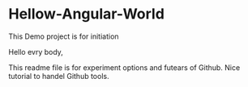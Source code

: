 # Hellow-Angular-World
This Demo project is for initiation

Hello evry body,

This readme file is for experiment options and futears of Github.
Nice tutorial to handel Github tools. 
